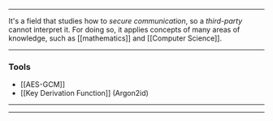 ***

It's a field that studies how to *secure communication*, so a *third-party* cannot interpret it. For doing so, it applies concepts of many areas of knowledge, such as [[mathematics]] and [[Computer Science]].

***

### Tools

- [[AES-GCM]]
- [[Key Derivation Function]] (Argon2id)

***








***

